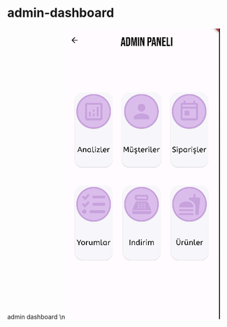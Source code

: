 # admin-dashboard
admin dashboard
\n
<img src="Ekran görüntüsü 2024-01-09 131453.png" width="auto">
